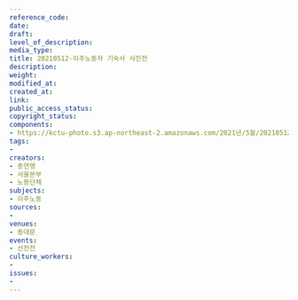 ```yaml
---
reference_code: 
date: 
draft: 
level_of_description: 
media_type: 
title: 20210512-이주노동자 기숙사 사진전
description: 
weight: 
modified_at: 
created_at: 
link: 
public_access_status: 
copyright_status: 
components:
- https://kctu-photo.s3.ap-northeast-2.amazonaws.com/2021년/5월/20210512-이주노동자+기숙사+사진전/_1DX0137.jpg
tags:
- 
creators:
- 총연맹
- 서울본부
- 노동단체
subjects:
- 이주노동
sources:
- 
venues:
- 동대문
events:
- 선전전
culture_workers:
- 
issues:
- 
---
```

